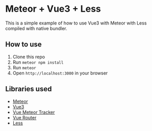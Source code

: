 # Meteor + Vue3 + Less

This is a simple example of how to use Vue3 with Meteor with Less compiled with native bundler.

## How to use

1. Clone this repo
2. Run `meteor npm install`
3. Run `meteor`
4. Open `http://localhost:3000` in your browser

## Libraries used

- [Meteor](https://www.meteor.com/)
- [Vue3](https://v3.vuejs.org/)
- [Vue Meteor Tracker](https://github.com/meteor-vue/vue-meteor-tracker)
- [Vue Router](https://next.router.vuejs.org/)
- [Less](https://lesscss.org)
